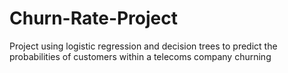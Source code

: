# Churn-Rate-Project
Project using logistic regression and decision trees to predict the probabilities of customers within a telecoms company churning

